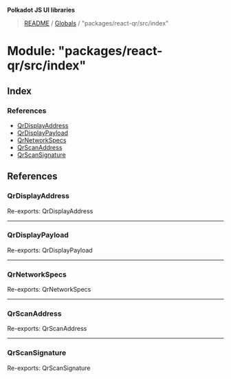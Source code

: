 **Polkadot JS UI libraries**

> [README](../README.md) / [Globals](../globals.md) / "packages/react-qr/src/index"

# Module: "packages/react-qr/src/index"

## Index

### References

* [QrDisplayAddress](_packages_react_qr_src_index_.md#qrdisplayaddress)
* [QrDisplayPayload](_packages_react_qr_src_index_.md#qrdisplaypayload)
* [QrNetworkSpecs](_packages_react_qr_src_index_.md#qrnetworkspecs)
* [QrScanAddress](_packages_react_qr_src_index_.md#qrscanaddress)
* [QrScanSignature](_packages_react_qr_src_index_.md#qrscansignature)

## References

### QrDisplayAddress

Re-exports: QrDisplayAddress

___

### QrDisplayPayload

Re-exports: QrDisplayPayload

___

### QrNetworkSpecs

Re-exports: QrNetworkSpecs

___

### QrScanAddress

Re-exports: QrScanAddress

___

### QrScanSignature

Re-exports: QrScanSignature
